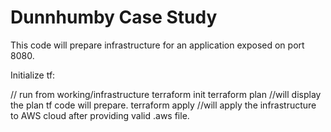 # Dunnhumby Case Study

This code will prepare infrastructure for an application exposed on port 8080. 

   Initialize tf:
   
   // run from working/infrastructure
    terraform init
    terraform plan //will display the plan tf code will prepare. 
    terraform apply //will apply the infrastructure to AWS cloud after providing valid .aws file. 
